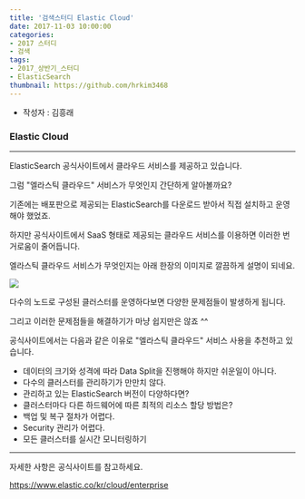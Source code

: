 ```yaml
---
title: '검색스터디 Elastic Cloud'
date: 2017-11-03 10:00:00
categories:
- 2017 스터디
- 검색
tags:
- 2017_상반기_스터디
- ElasticSearch
thumbnail: https://github.com/hrkim3468
---
```


* 작성자 : 김흥래


### Elastic Cloud

---


ElasticSearch 공식사이트에서 클라우드 서비스를 제공하고 있습니다.

그럼 "엘라스틱 클라우드" 서비스가 무엇인지 간단하게 알아볼까요?


기존에는 배포판으로 제공되는 ElasticSearch를 다운로드 받아서 직접 설치하고 운영해야 했었죠.

하지만 공식사이트에서 SaaS 형태로 제공되는 클라우드 서비스를 이용하면 이러한 번거로움이 줄어듭니다.


엘라스틱 클라우드 서비스가 무엇인지는 아래 한장의 이미지로 깔끔하게 설명이 되네요.

![](http://tech.javacafe.io/img/blog/hrkim3.png)



다수의 노드로 구성된 클러스터를 운영하다보면 다양한 문제점들이 발생하게 됩니다.

그리고 이러한 문제점들을 해결하기가 마냥 쉽지만은 않죠 ^^

공식사이트에서는 다음과 같은 이유로 "엘라스틱 클라우드" 서비스 사용을 추천하고 있습니다.

- 데이터의 크기와 성격에 따라 Data Split을 진행해야 하지만 쉬운일이 아니다.
- 다수의 클러스터를 관리하기가 만만치 않다.
- 관리하고 있는 ElasticSearch 버전이 다양하다면?
- 클러스터마다 다른 하드웨어에 따른 최적의 리소스 할당 방법은? 
- 백업 및 복구 절차가 어렵다.
- Security 관리가 어렵다.
- 모든 클러스터를 실시간 모니터링하기  

---

자세한 사항은 공식사이트를 참고하세요.

https://www.elastic.co/kr/cloud/enterprise





